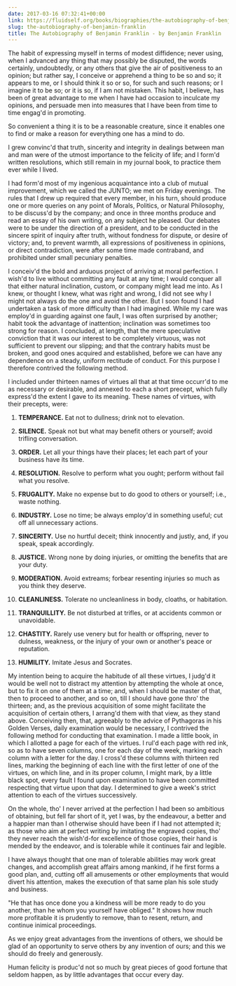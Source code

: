 ```yaml
---
date: 2017-03-16 07:32:41+00:00
link: https://fluidself.org/books/biographies/the-autobiography-of-benjamin-franklin
slug: the-autobiography-of-benjamin-franklin
title: The Autobiography of Benjamin Franklin - by Benjamin Franklin
---
```


The habit of expressing myself in terms of modest diffidence; never using, when I advanced any thing that may possibly be disputed, the words certainly, undoubtedly, or any others that give the air of positiveness to an opinion; but rather say, I conceive or apprehend a thing to be so and so; it appears to me, or I should think it so or so, for such and such reasons; or I imagine it to be so; or it is so, if I am not mistaken. This habit, I believe, has been of great advantage to me when I have had occasion to inculcate my opinions, and persuade men into measures that I have been from time to time engag'd in promoting.

So convenient a thing it is to be a reasonable creature, since it enables one to find or make a reason for everything one has a mind to do.

I grew convinc'd that truth, sincerity and integrity in dealings between man and man were of the utmost importance to the felicity of life; and I form'd written resolutions, which still remain in my journal book, to practice them ever while I lived.

I had form'd most of my ingenious acquaintance into a club of mutual improvement, which we called the JUNTO; we met on Friday evenings. The rules that I drew up required that every member, in his turn, should produce one or more queries on any point of Morals, Politics, or Natural Philosophy, to be discuss'd by the company; and once in three months produce and read an essay of his own writing, on any subject he pleased. Our debates were to be under the direction of a president, and to be conducted in the sincere spirit of inquiry after truth, without fondness for dispute, or desire of victory; and, to prevent warmth, all expressions of positiveness in opinions, or direct contradiction, were after some time made contraband, and prohibited under small pecuniary penalties.

I conceiv'd the bold and arduous project of arriving at moral perfection. I wish'd to live without committing any fault at any time; I would conquer all that either natural inclination, custom, or company might lead me into. As I knew, or thought I knew, what was right and wrong, I did not see why I might not always do the one and avoid the other. But I soon found I had undertaken a task of more difficulty than I had imagined. While my care was employ'd in guarding against one fault, I was often surprised by another; habit took the advantage of inattention; inclination was sometimes too strong for reason. I concluded, at length, that the mere speculative conviction that it was our interest to be completely virtuous, was not sufficient to prevent our slipping; and that the contrary habits must be broken, and good ones acquired and established, before we can have any dependence on a steady, uniform rectitude of conduct. For this purpose I therefore contrived the following method.

I included under thirteen names of virtues all that at that time occurr'd to me as necessary or desirable, and annexed to each a short precept, which fully express'd the extent I gave to its meaning. These names of virtues, with their precepts, were:

1.  **TEMPERANCE.** Eat not to dullness; drink not to elevation.

2.  **SILENCE.** Speak not but what may benefit others or yourself; avoid trifling conversation.

3.  **ORDER.** Let all your things have their places; let each part of your business have its time.

4.  **RESOLUTION.** Resolve to perform what you ought; perform without fail what you resolve.

5.  **FRUGALITY.** Make no expense but to do good to others or yourself; i.e., waste nothing.

6.  **INDUSTRY.** Lose no time; be always employ'd in something useful; cut off all unnecessary actions.

7.  **SINCERITY.** Use no hurtful deceit; think innocently and justly, and, if you speak, speak accordingly.

8.  **JUSTICE.** Wrong none by doing injuries, or omitting the benefits that are your duty.

9.  **MODERATION.** Avoid extreams; forbear resenting injuries so much as you think they deserve.

10. **CLEANLINESS.** Tolerate no uncleanliness in body, cloaths, or habitation.

11. **TRANQUILLITY.** Be not disturbed at trifles, or at accidents common or unavoidable.

12. **CHASTITY.** Rarely use venery but for health or offspring, never to dulness, weakness, or the injury of your own or another's peace or reputation.

13. **HUMILITY.** Imitate Jesus and Socrates.

My intention being to acquire the habitude of all these virtues, I judg'd it would be well not to distract my attention by attempting the whole at once, but to fix it on one of them at a time; and, when I should be master of that, then to proceed to another, and so on, till I should have gone thro' the thirteen; and, as the previous acquisition of some might facilitate the acquisition of certain others, I arrang'd them with that view, as they stand above. Conceiving then, that, agreeably to the advice of Pythagoras in his Golden Verses, daily examination would be necessary, I contrived the following method for conducting that examination. I made a little book, in which I allotted a page for each of the virtues. I rul'd each page with red ink, so as to have seven columns, one for each day of the week, marking each column with a letter for the day. I cross'd these columns with thirteen red lines, marking the beginning of each line with the first letter of one of the virtues, on which line, and in its proper column, I might mark, by a little black spot, every fault I found upon examination to have been committed respecting that virtue upon that day. I determined to give a week's strict attention to each of the virtues successively.

On the whole, tho' I never arrived at the perfection I had been so ambitious of obtaining, but fell far short of it, yet I was, by the endeavour, a better and a happier man than I otherwise should have been if I had not attempted it; as those who aim at perfect writing by imitating the engraved copies, tho' they never reach the wish'd-for excellence of those copies, their hand is mended by the endeavor, and is tolerable while it continues fair and legible.

I have always thought that one man of tolerable abilities may work great changes, and accomplish great affairs among mankind, if he first forms a good plan, and, cutting off all amusements or other employments that would divert his attention, makes the execution of that same plan his sole study and business.

"He that has once done you a kindness will be more ready to do you another, than he whom you yourself have obliged." It shows how much more profitable it is prudently to remove, than to resent, return, and continue inimical proceedings.

As we enjoy great advantages from the inventions of others, we should be glad of an opportunity to serve others by any invention of ours; and this we should do freely and generously.

Human felicity is produc'd not so much by great pieces of good fortune that seldom happen, as by little advantages that occur every day.
